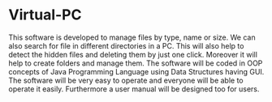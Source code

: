 # Virtual-PC
This software is developed to manage files by type, name or size. We can also search for file in different directories in a PC. This will also help to detect the hidden files and deleting them by just one click. Moreover it will help to create folders and manage them. The software will be coded in OOP concepts of Java Programming Language using Data Structures having GUI. The software will be very easy to operate and everyone will be able to operate it easily. Furthermore a user manual will be designed too for users.
